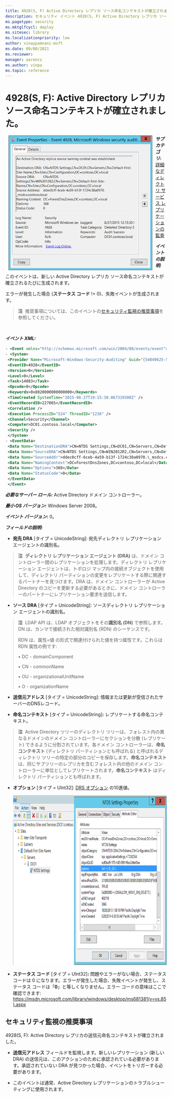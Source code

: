 ```yaml
---
title: 4928(S, F) Active Directory レプリカ ソース命名コンテキストが確立されました。
description: セキュリティ イベント 4928(S, F) Active Directory レプリカ ソース命名コンテキストが確立されましたについて説明します。
ms.pagetype: security
ms.mktglfcycl: deploy
ms.sitesec: library
ms.localizationpriority: low
author: vinaypamnani-msft
ms.date: 09/08/2021
ms.reviewer: 
manager: aaroncz
ms.author: vinpa
ms.topic: reference
---
```


# 4928(S, F): Active Directory レプリカ ソース命名コンテキストが確立されました。


<img src="images/event-4928.png" alt="Event 4928 illustration" width="449" height="419" hspace="10" align="left" />

***サブカテゴリ:***&nbsp;[詳細なディレクトリ サービス レプリケーションの監査](audit-detailed-directory-service-replication.md)

***イベントの説明:***

このイベントは、新しい Active Directory レプリカ ソース命名コンテキストが確立されるたびに生成されます。

エラーが発生した場合 (**ステータス コード** != 0)、失敗イベントが生成されます。

> **注**&nbsp;&nbsp;推奨事項については、このイベントの[セキュリティ監視の推奨事項](#security-monitoring-recommendations)を参照してください。

<br clear="all">

***イベント XML:***
```xml
- <Event xmlns="http://schemas.microsoft.com/win/2004/08/events/event">
- <System>
 <Provider Name="Microsoft-Windows-Security-Auditing" Guid="{54849625-5478-4994-A5BA-3E3B0328C30D}" /> 
 <EventID>4928</EventID> 
 <Version>0</Version> 
 <Level>0</Level> 
 <Task>14083</Task> 
 <Opcode>0</Opcode> 
 <Keywords>0x8020000000000000</Keywords> 
 <TimeCreated SystemTime="2015-08-27T19:15:30.067319300Z" /> 
 <EventRecordID>227065</EventRecordID> 
 <Correlation /> 
 <Execution ProcessID="524" ThreadID="1236" /> 
 <Channel>Security</Channel> 
 <Computer>DC01.contoso.local</Computer> 
 <Security /> 
 </System>
- <EventData>
 <Data Name="DestinationDRA">CN=NTDS Settings,CN=DC01,CN=Servers,CN=Default-First-Site-Name,CN=Sites,CN=Configuration,DC=contoso,DC=local</Data> 
 <Data Name="SourceDRA">CN=NTDS Settings,CN=WIN2012R2,CN=Servers,CN=Default-First-Site-Name,CN=Sites,CN=Configuration,DC=contoso,DC=local</Data> 
 <Data Name="SourceAddr">ddec0cff-6ceb-4a59-b13f-1724c38a0970.\_msdcs.contoso.local</Data> 
 <Data Name="NamingContext">DC=ForestDnsZones,DC=contoso,DC=local</Data> 
 <Data Name="Options">368</Data> 
 <Data Name="StatusCode">0</Data> 
 </EventData>
 </Event>
```

***必要なサーバー ロール:*** Active Directory ドメイン コントローラー。

***最小 OS バージョン:*** Windows Server 2008。

***イベント バージョン:*** 0。

***フィールドの説明:***

-   **宛先 DRA** \[タイプ = UnicodeString\]: 宛先ディレクトリ レプリケーション エージェントの識別名。

> **注**&nbsp;&nbsp;**ディレクトリ レプリケーション エージェント (DRA)** は、ドメイン コントローラー間のレプリケーションを処理します。ディレクトリ レプリケーション エージェントは、トポロジ マップ内の接続オブジェクトを使用して、ディレクトリ パーティションの変更をレプリケートする際に関連するパートナーを見つけます。DRA は、ドメイン コントローラーが Active Directory のコピーを更新する必要があるときに、ドメイン コントローラーのパートナーにレプリケーション要求を送信します。

-   **ソース DRA** \[タイプ = UnicodeString\]: ソースディレクトリ レプリケーション エージェントの識別名。

> **注**&nbsp;&nbsp;LDAP API は、LDAP オブジェクトをその**識別名 (DN)** で参照します。DN は、カンマで接続された相対識別名 (RDN) のシーケンスです。
> 
> RDN は、属性=値 の形式で関連付けられた値を持つ属性です。これらは RDN 属性の例です:
> 
> • DC - domainComponent
> 
> • CN - commonName
> 
> • OU - organizationalUnitName
> 
> • O - organizationName

-   **送信元アドレス** \[タイプ = UnicodeString\]: 情報または更新が受信されたサーバーのDNSレコード。

-   **命名コンテキスト** \[タイプ = UnicodeString\]**:** レプリケートする命名コンテキスト。

> **注**&nbsp;&nbsp;Active Directory ツリーのディレクトリ ツリーは、フォレスト内の異なるドメインのドメイン コントローラーにセクションを分散 (レプリケート) できるように分割されています。各ドメイン コントローラーは、**命名コンテキスト** (ディレクトリ パーティションとも呼ばれる) と呼ばれるディレクトリ ツリーの特定の部分のコピーを保存します。**命名コンテキスト** は、同じサブツリーのレプリカを含むフォレスト内の他のドメイン コントローラーに単位としてレプリケートされます。**命名コンテキスト** はディレクトリ パーティションとも呼ばれます。

-   **オプション** \[タイプ = UInt32\]: [DRS オプション](/openspecs/windows_protocols/ms-drsr/ac9c8a11-cd46-4080-acbf-9faa86344030) の10進値。

    <img src="images/ad-sites-and-services.png" alt="AD サイトとサービスのディレクトリ レプリケーション サービス オプション" width="890" height="529" />

-   **ステータス コード** \[タイプ = UInt32\]**:** 問題やエラーがない場合、ステータス コードは 0 になります。エラーが発生した場合、失敗イベントが発生し、ステータス コードは「**0**」と等しくなりません。エラー コードの意味はここで確認できます: <https://msdn.microsoft.com/library/windows/desktop/ms681381(v=vs.85).aspx>

## セキュリティ監視の推奨事項

4928(S, F): Active Directory レプリカの送信元命名コンテキストが確立されました。

-   **送信元アドレス** フィールドを監視します。新しいレプリケーション (新しい DRA) の送信元は、このアクションのために承認されている必要があります。承認されていない DRA が見つかった場合、イベントをトリガーする必要があります。

-   このイベントは通常、Active Directory レプリケーションのトラブルシューティングに使用されます。
